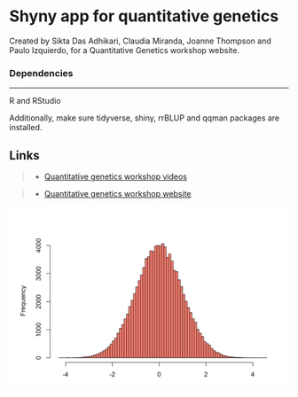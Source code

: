 # Shyny app for quantitative genetics


Created by Sikta Das Adhikari, Claudia Miranda, Joanne Thompson and Paulo Izquierdo, for a Quantitative Genetics workshop website.

### Dependencies
_________________________________

R and RStudio

Additionally, make sure tidyverse, shiny, rrBLUP and qqman packages are installed.


## Links

> + [Quantitative genetics workshop videos](https://youtube.com/playlist?list=PLOb4571zCOd8rnWQOTMGnSx5bncpGr9W6)

> + [Quantitative genetics workshop website](https://pauloizquierdo.github.io/Quantitative_Genetics/)


<img src="hist.png" width="800px">
